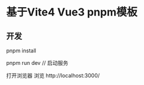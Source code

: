 # 基于Vite4 Vue3 pnpm模板

## 开发

pnpm install  

pnpm run dev  // 启动服务

打开浏览器 浏览 http://localhost:3000/
